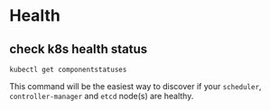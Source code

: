 # Health

## check k8s health status
```
kubectl get componentstatuses
```
This command will be the easiest way to discover if your `scheduler`, `controller-manager` and `etcd` node(s) are healthy. 
